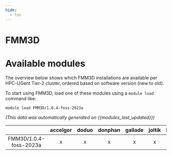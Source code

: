 ```yaml
---
hide:
  - toc
---
```


FMM3D
=====

# Available modules


The overview below shows which FMM3D installations are available per HPC-UGent Tier-2 cluster, ordered based on software version (new to old).

To start using FMM3D, load one of these modules using a `module load` command like:

```shell
module load FMM3D/1.0.4-foss-2023a
```

*(This data was automatically generated on {{modules_last_updated}})*  

| |accelgor|doduo|donphan|gallade|joltik|litleo|shinx|
| :---: | :---: | :---: | :---: | :---: | :---: | :---: | :---: |
|FMM3D/1.0.4-foss-2023a|x|x|x|x|x|x|x|
